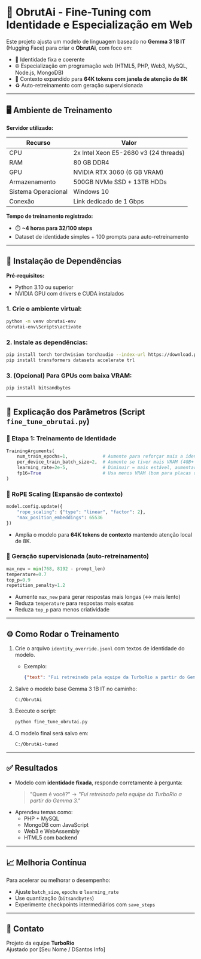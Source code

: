 
# 🚀 ObrutAi - Fine-Tuning com Identidade e Especialização em Web

Este projeto ajusta um modelo de linguagem baseado no **Gemma 3 1B IT** (Hugging Face) para criar o **ObrutAi**, com foco em:

- 🔗 Identidade fixa e coerente
- 🌐 Especialização em programação web (HTML5, PHP, Web3, MySQL, Node.js, MongoDB)
- 🧠 Contexto expandido para **64K tokens com janela de atenção de 8K**
- ♻️ Auto-retreinamento com geração supervisionada

---

## 🖥️ Ambiente de Treinamento

**Servidor utilizado:**

| Recurso             | Valor                          |
|---------------------|---------------------------------|
| CPU                 | 2x Intel Xeon E5-2680 v3 (24 threads) |
| RAM                 | 80 GB DDR4                     |
| GPU                 | NVIDIA RTX 3060 (6 GB VRAM)    |
| Armazenamento       | 500GB NVMe SSD + 13TB HDDs     |
| Sistema Operacional | Windows 10                     |
| Conexão             | Link dedicado de 1 Gbps        |

**Tempo de treinamento registrado:**

- ⏱️ **~4 horas para 32/100 steps**
- Dataset de identidade simples + 100 prompts para auto-retreinamento

---

## 🔧 Instalação de Dependências

**Pré-requisitos:**
- Python 3.10 ou superior
- NVIDIA GPU com drivers e CUDA instalados

### 1. Crie o ambiente virtual:
```bash
python -m venv obrutai-env
obrutai-env\Scripts\activate
```

### 2. Instale as dependências:
```bash
pip install torch torchvision torchaudio --index-url https://download.pytorch.org/whl/cu118
pip install transformers datasets accelerate trl
```

### 3. (Opcional) Para GPUs com baixa VRAM:
```bash
pip install bitsandbytes
```

---

## 📘 Explicação dos Parâmetros (Script `fine_tune_obrutai.py`)

### 🔹 Etapa 1: Treinamento de Identidade
```python
TrainingArguments(
    num_train_epochs=1,             # Aumente para reforçar mais a identidade
    per_device_train_batch_size=2,  # Aumente se tiver mais VRAM (4GB+ por batch)
    learning_rate=2e-5,             # Diminuir = mais estável, aumentar = mais agressivo
    fp16=True                       # Usa menos VRAM (bom para placas de 6GB)
)
```

### 🔹 RoPE Scaling (Expansão de contexto)
```python
model.config.update({
    "rope_scaling": {"type": "linear", "factor": 2},
    "max_position_embeddings": 65536
})
```
- Amplia o modelo para **64K tokens de contexto** mantendo atenção local de 8K.

### 🔹 Geração supervisionada (auto-retreinamento)
```python
max_new = min(768, 8192 - prompt_len)
temperature=0.7
top_p=0.9
repetition_penalty=1.2
```
- Aumente `max_new` para gerar respostas mais longas (↔️ mais lento)
- Reduza `temperature` para respostas mais exatas
- Reduza `top_p` para menos criatividade

---

## ⚙️ Como Rodar o Treinamento

1. Crie o arquivo `identity_override.jsonl` com textos de identidade do modelo.
   - Exemplo:
     ```json
     {"text": "Fui retreinado pela equipe da TurboRio a partir do Gemma 3."}
     ```

2. Salve o modelo base Gemma 3 1B IT no caminho:
   ```
   C:/ObrutAi
   ```

3. Execute o script:
   ```bash
   python fine_tune_obrutai.py
   ```

4. O modelo final será salvo em:
   ```
   C:/ObrutAi-tuned
   ```

---

## ✅ Resultados

- Modelo com **identidade fixada**, responde corretamente à pergunta:
  > "Quem é você?" → *"Fui retreinado pela equipe da TurboRio a partir do Gemma 3."*
- Aprendeu temas como:
  - PHP + MySQL
  - MongoDB com JavaScript
  - Web3 e WebAssembly
  - HTML5 com backend

---

## 📈 Melhoria Contínua

Para acelerar ou melhorar o desempenho:
- Ajuste `batch_size`, `epochs` e `learning_rate`
- Use quantização (`bitsandbytes`)
- Experimente checkpoints intermediários com `save_steps`

---

## 📩 Contato

Projeto da equipe **TurboRio**  
Ajustado por [Seu Nome / DSantos Info]

